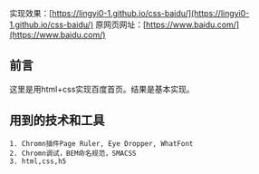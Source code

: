 实现效果：[https://lingyi0-1.github.io/css-baidu/](https://lingyi0-1.github.io/css-baidu/)
原网页网址：[https://www.baidu.com/](https://www.baidu.com/)

## 前言

这里是用html+css实现百度首页。结果是基本实现。

## 用到的技术和工具

```
1. Chromn插件Page Ruler, Eye Dropper, WhatFont
2. Chromn调试，BEM命名规范，SMACSS
3. html,css,h5
```